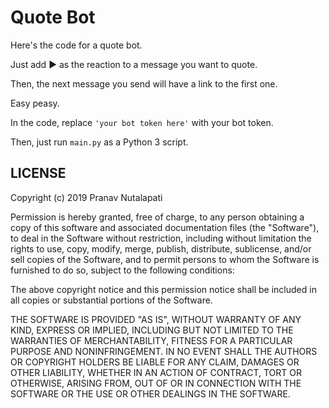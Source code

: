 # Quote Bot

Here's the code for a quote bot.

Just add :arrow_forward: as the reaction to a message you want to quote.

Then, the next message you send will have a link to the first one.

Easy peasy.

In the code, replace `'your bot token here'` with your bot token.

Then, just run `main.py` as a Python 3 script.

## LICENSE

Copyright (c) 2019 Pranav Nutalapati

Permission is hereby granted, free of charge, to any person obtaining a copy
of this software and associated documentation files (the "Software"), to deal
in the Software without restriction, including without limitation the rights
to use, copy, modify, merge, publish, distribute, sublicense, and/or sell
copies of the Software, and to permit persons to whom the Software is
furnished to do so, subject to the following conditions:

The above copyright notice and this permission notice shall be included in all
copies or substantial portions of the Software.

THE SOFTWARE IS PROVIDED "AS IS", WITHOUT WARRANTY OF ANY KIND, EXPRESS OR
IMPLIED, INCLUDING BUT NOT LIMITED TO THE WARRANTIES OF MERCHANTABILITY,
FITNESS FOR A PARTICULAR PURPOSE AND NONINFRINGEMENT. IN NO EVENT SHALL THE
AUTHORS OR COPYRIGHT HOLDERS BE LIABLE FOR ANY CLAIM, DAMAGES OR OTHER
LIABILITY, WHETHER IN AN ACTION OF CONTRACT, TORT OR OTHERWISE, ARISING FROM,
OUT OF OR IN CONNECTION WITH THE SOFTWARE OR THE USE OR OTHER DEALINGS IN THE
SOFTWARE.

